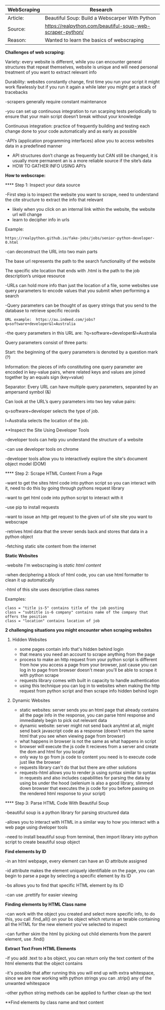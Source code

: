
| WebScraping | Research |
| -------- | -------------- |
| Article:| Beautiful Soup: Build a Webscarper With Python |
| Source: | https://realpython.com/beautiful-soup-web-scraper-python/ |
| Reason: | Wanted to learn the basics of webscraping |


**Challenges of web scraping:**

Variety: every website is different, while you can encounter general structures that repeat themselves, website is unique and will need personal treatment of you want to extract relevant info

Durability: websites constantly change, first time you run your script it might work flawlessly but if you run it again a while later you might get a stack of tracebacks

-scrapers generally require constant maintenance

-you can set up continuous integration to run scarping tests periodically to ensure that your main script doesn’t break without your knowledge 

Continuous integration: practice of frequently building and testing each change done to your code automatically and as early as possible 

-API’s (application programming interfaces) allow you to access websites data in a predefined manner

* API structures don’t change as frequently but CAN still be changed, it is usually more permanent an is a more reliable source if the site’s data 
* HOW TO GATHER INFO USING API’s


**How to webscrape:**

**** Step 1: Inspect your data source

-First step is to inspect the website you want to scrape, need to understand the cite structure to extract the info that relevant 
* likely when you click on an internal link within the website, the website url will change
* learn to decipher info in urls 

Example:

	https://realpython.github.io/fake-jobs/jobs/senior-python-developer-0.html

-can deconstruct the URL into two main parts 

The base url represents the path to the search functionality of the website

The specific site location that ends with .html is the path to the job description’s unique resource

-URLs can hold more info than just the location of a file, some websites use query parameters to encode values that you submit when performing a search 

-Query parameters can be thought of as query strings that you send to the database to retrieve specific records 

	URL example:  https://au.indeed.com/jobs?q=software+developer&l=Australia

-the query parameters in this URL are: ?q=software+developer&l=Australia

Query parameters consist of three parts:

Start: the beginning of the query parameters is denoted by a question mark (?)

Information: the pieces of info constituting one query parameter are encoded in key-value pairs, where related keys and values are joined together by an equals sign (key=value)

Separator: Every URL can have multiple query parameters, separated by an ampersand symbol (&)

Can look at the URL’s query parameters into two key value pairs:

q=software+developer selects the type of job.

l=Australia selects the location of the job.

**Inspect the Site Using Developer Tools 

-developer tools can help you understand the structure of a website

-can use developer tools on chrome 

-developer tools allow you to interactively explore the site's document object model (DOM)


**** Step 2: Scrape HTML Content From a Page

-want to get the sites html code into python script so you can interact with it, need to do this by going through pythons request library

-want to get html code into python script to interact with it 

-use pip to install requests 

-want to issue an http get request to the given url of site site you want to webscrape 

-retrives html data that the srever sends back and stores that data in a python object

-fetching static site content from the internet 

**Static Websites**

-website I'm webscraping is *static html content*

-when deciphering a block of html code, you can use html formatter to clean it up automatically 

-html of this site uses descriptive class names 

Examples:

	class = "title is-5" contains title of the job posting
	class = "subtitle is-6 company" contains name of the company that offers the position
	class = "location" contains location of job
	
**2 challenging situations you might encounter when scraping websites**

1. Hidden Websites 
	* some pages contain info that's hidden behind login
	* that means you need an account to scrape anything from the page
	* process to make an http request from your python script is different from how you access a page from your browser, just cause you can log in to page from browser doesn't mean you'll be able to scrape it with python scrape 
	* requests library  comes with built in capacity to handle authentication
	* using this technique you can log in to websites when making the http request from python script and then scrape info hidden behind login

2. Dynamic Websites
	* static websites: server sends you an html page that already contains all the page info in the response, you can parse html response and immediately begin to pick out relevant data 
	* dynamic website: server might not send back anyhtml at all, might send back javascript code as a response (doesn't return the same html that you see when viewing page from browser)
	* what happens in browser is not the same as what happens in script
	* browser will execute the js code it recieves from a server and create the dom and html for you locally
	* only way to go from js code to content you need is to execute code just like the browser
	* requests library can't do that but there are other solutions
	* requests-html allows you to render js using syntax similar to syntax in requests and also includes capabilities for parsing the data by using bs under the hood (selenium is also a good library, slimmed down browser that executes the js code for you before passing on the rendered html response to your script)


**** Step 3: Parse HTML Code With Beautiful Soup

-beautiful soup is a python library for parsing structured data 

-allows you to interact with HTML in a similar way to how you interact with a web page using dveloper tools 

-need to install beautiful soup from terminal, then import library into python script to create beautiful soup object

**Find elements by ID**

-in an html webpage, every element can have an ID attribute assigned 

-id attribute makes the element uniquely identifiable on the page, you can begin to parse a page by selecting a specific element by its ID

-bs allows you to find that specific HTML element by its ID

-can use .prettify for easier viewing

**Finding elements by HTML Class name**

-can work with the object you created and select more specific info, to do this, you call .find_all() on your bs object which returns an terable containing all the HTML for the new element you've selected to inspect

-can further skim the html by picking out child elements from the parent element, use .find()

**Extract Text From HTML Elements**

-if you add .text to a bs object, you can return only the text content of the html elements that the object contains 

-it's possible that after running this you will end up with extra whitespace, since we are now working with python strings you can .strip() any of the unwanted whitespace 

-other python string methods can be applied to further clean up the text

**Find elements by class name and text content



